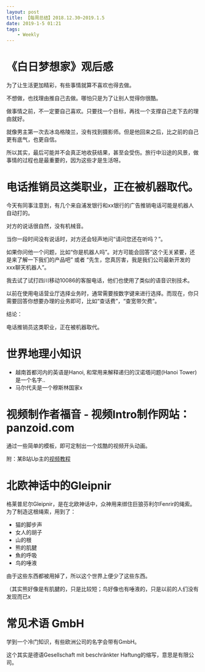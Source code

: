 ```yaml
---
layout: post
title: 【每周总结】2018.12.30~2019.1.5
date: 2019-1-5 01:21
tags:
    - Weekly
---
```


# 《白日梦想家》观后感

为了让生活更加精彩，有些事情就算不喜欢也得去做。

不想做，也找理由推自己去做。哪怕只是为了让别人觉得你很酷。

<!-- more -->

做事情之前，不一定要自己喜欢。只要找一个目标，再找一个支撑自己走下去的理由就好。

就像男主第一次去冰岛格陵兰，没有找到摄影师。但是他回来之后，比之前的自己更有底气，也更自信。

所以其实，最后可能并不会真正地收获结果，甚至会受伤。旅行中沿途的风景，做事情的过程也是最重要的，因为这些才是生活呀。

# 电话推销员这类职业，正在被机器取代。

今天有同事注意到，有几个来自浦发银行和xx银行的广告推销电话可能是机器人自动打的。

对方的说话很自然，没有机械音。

当你一段时间没有说话时，对方还会轻声地问“请问您还在听吗？”。

如果你问他一个问题，比如“你是机器人吗”。对方可能会回答“这个无关紧要，还是来了解一下我们的产品吧” 或者 “先生，您真厉害，我是我们公司最新开发的xxx聊天机器人”。

我去试了试打四川移动10086的客服电话，他们也使用了类似的语音识别技术。

以前在使用电话营业厅选择业务时，通常需要按数字键来进行选择。而现在，你只需要回答你想要办理的业务即可，比如“查话费”，“查宽带欠费”。

结论：

电话推销员这类职业，正在被机器取代。

# 世界地理小知识

* 越南首都河内的英语是Hanoi, 和常用来解释递归的汉诺塔问题(Hanoi Tower)是一个名字..
* 马尔代夫是一个穆斯林国家x

# 视频制作者福音 - 视频Intro制作网站：panzoid.com

通过一些简单的模板，即可定制出一个炫酷的视频开头动画。

附：某B站Up主的[视频教程](https://www.bilibili.com/video/av9554364)

# 北欧神话中的Gleipnir

格莱普尼尔Gleipnir，是在北欧神话中，众神用来绑住巨狼芬利尔Fenrir的绳索。为了制造这根绳索，用到了：

* 猫的脚步声
* 女人的胡子
* 山的根
* 熊的肌腱
* 魚的呼吸
* 鸟的唾液

由于这些东西都被用掉了，所以这个世界上便少了这些东西。

（其实熊好像是有肌腱的，只是比较短；鸟好像也有唾液的，只是以前的人们没有发现而已x

# 常见术语 GmbH

学到一个冷门知识，有些欧洲公司的名字会带有GmbH。

这个其实是德语Gesellschaft mit beschränkter Haftung的缩写，意思是有限公司。
